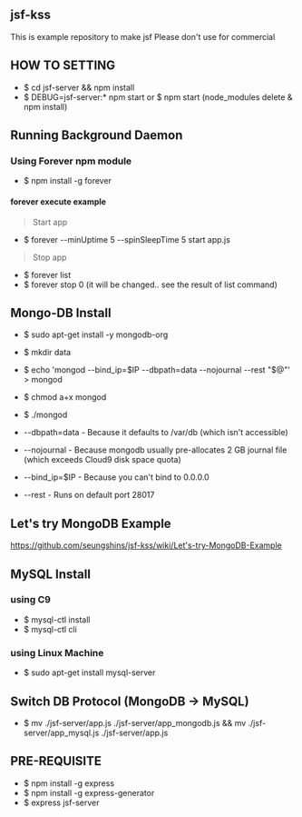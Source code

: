 ## jsf-kss

This is example repository to make jsf
Please don't use for commercial


## HOW TO SETTING

- $ cd jsf-server && npm install
- $ DEBUG=jsf-server:* npm start or $ npm start
(node_modules delete & npm install)


## Running Background Daemon

### Using Forever npm module

- $ npm install -g forever

#### forever execute example

> Start app 
- $ forever --minUptime 5 --spinSleepTime 5 start app.js

> Stop app
- $ forever list
- $ forever stop 0 (it will be changed.. see the result of list command)

## Mongo-DB Install

- $ sudo apt-get install -y mongodb-org

- $ mkdir data
- $ echo 'mongod --bind_ip=$IP --dbpath=data --nojournal --rest "$@"' > mongod
- $ chmod a+x mongod

- $ ./mongod

- --dbpath=data - Because it defaults to /var/db (which isn't accessible)
- --nojournal - Because mongodb usually pre-allocates 2 GB journal file (which exceeds Cloud9 disk space quota)
- --bind_ip=$IP - Because you can't bind to 0.0.0.0
- --rest - Runs on default port 28017

## Let's try MongoDB Example
https://github.com/seungshins/jsf-kss/wiki/Let's-try-MongoDB-Example

## MySQL Install

### using C9
- $ mysql-ctl install
- $ mysql-ctl cli
 
### using Linux Machine
- $ sudo apt-get install mysql-server

## Switch DB Protocol (MongoDB -> MySQL) 
- $ mv ./jsf-server/app.js ./jsf-server/app_mongodb.js && mv ./jsf-server/app_mysql.js ./jsf-server/app.js



## PRE-REQUISITE

- $ npm install -g express
- $ npm install -g express-generator
- $ express jsf-server
